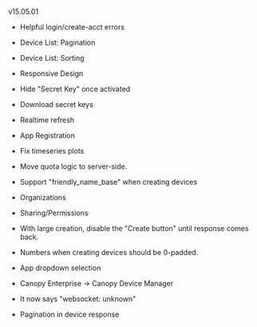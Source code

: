 v15.05.01

- Helpful login/create-acct errors
- Device List: Pagination
- Device List: Sorting
- Responsive Design
- Hide "Secret Key" once activated 
- Download secret keys
- Realtime refresh
- App Registration
- Fix timeseries plots
- Move quota logic to server-side.
- Support "friendly_name_base" when creating devices
- Organizations
- Sharing/Permissions
- With large creation, disable the "Create button" until response comes back.
- Numbers when creating devices should be 0-padded.
- App dropdown selection
- Canopy Enterprise -> Canopy Device Manager
- It now says "websocket: unknown"

- Pagination in device response
